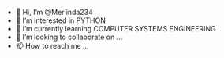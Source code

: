 - 👋 Hi, I’m @Merlinda234
- 👀 I’m interested in PYTHON
- 🌱 I’m currently learning COMPUTER SYSTEMS ENGINEERING
- 💞️ I’m looking to collaborate on ...
- 📫 How to reach me ...

<!---
Merlinda234/Merlinda234 is a ✨ special ✨ repository because its `README.md` (this file) appears on your GitHub profile.
You can click the Preview link to take a look at your changes.
--->
